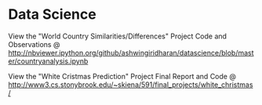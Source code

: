 Data Science
============

View the "World Country Similarities/Differences" Project Code and Observations @ http://nbviewer.ipython.org/github/ashwingiridharan/datascience/blob/master/countryanalysis.ipynb

View the "White Cristmas Prediction" Project Final Report and Code @
http://www3.cs.stonybrook.edu/~skiena/591/final_projects/white_christmas/
